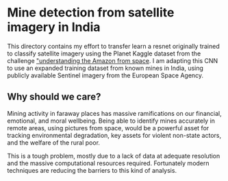 # Mine detection from satellite imagery in India

This directory contains my effort to transfer learn a resnet
originally trained to classify satellite imagery using the Planet
Kaggle dataset from the challenge ["understanding the Amazon from
space](https://www.kaggle.com/c/planet-understanding-the-amazon-from-space). I
am adapting this CNN to use an expanded training dataset from known
mines in India, using publicly available Sentinel imagery from the
European Space Agency.

## Why should we care?

Mining activity in faraway places has massive ramifications on our
financial, emotional, and moral wellbeing. Being able to identify
mines accurately in remote areas, using pictures from space, would be
a powerful asset for tracking environmental degradation, key assets
for violent non-state actors, and the welfare of the rural poor.

This is a tough problem, mostly due to a lack of data at adequate
resolution and the massive computational resources
required. Fortunately modern techniques are reducing the barriers to
this kind of analysis.